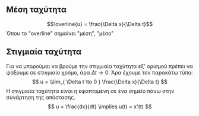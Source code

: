 ## Μέση ταχύτητα

$$\overline{u} = \frac{\Delta x}{\Delta t}$$
Όπου το "overline" σημαίνει "μέση", "μέσο"

## Στιγμιαία ταχύτητα

Για να μπορούμαι να βρούμε την στιγμιαία ταχύτητα εξ' ορισμού πρέπει να ψάξουμε σε στιγμιαίο χρόμο, άρα $\Delta t \to 0$. Άρα έχουμε τον παρακάτω τύπο:
$$ u = \\lim_{ \Delta t \to 0 } \frac{\Delta x}{\Delta t} $$
Η στιγμιαία ταχύτητα είναι η εφαπτομένη σε ένα σημείο πάνω στην συνάρτηση της απόστασης.
$$ u = \frac{dx}{dt} \implies u(t) = x'(t) $$

